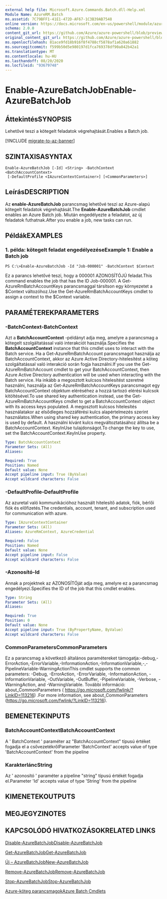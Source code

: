 ```yaml
---
external help file: Microsoft.Azure.Commands.Batch.dll-Help.xml
Module Name: AzureRM.Batch
ms.assetid: 7C79BFF1-41E1-472D-AF67-1C3B39AB7548
online version: https://docs.microsoft.com/en-us/powershell/module/azurerm.batch/enable-azurebatchjob
schema: 2.0.0
content_git_url: https://github.com/Azure/azure-powershell/blob/preview/src/ResourceManager/AzureBatch/Commands.Batch/help/Enable-AzureBatchJob.md
original_content_git_url: https://github.com/Azure/azure-powershell/blob/preview/src/ResourceManager/AzureBatch/Commands.Batch/help/Enable-AzureBatchJob.md
ms.openlocfilehash: 81ace9fd18b916f8f4788cf5878af1a620a61882
ms.sourcegitcommit: f599b50d5e980197d1fca769378df90a842b42a1
ms.translationtype: MT
ms.contentlocale: hu-HU
ms.lasthandoff: 08/20/2020
ms.locfileid: "93679748"
---
```

# <span data-ttu-id="ad594-101">Enable-AzureBatchJob</span><span class="sxs-lookup"><span data-stu-id="ad594-101">Enable-AzureBatchJob</span></span>

## <span data-ttu-id="ad594-102">Áttekintés</span><span class="sxs-lookup"><span data-stu-id="ad594-102">SYNOPSIS</span></span>
<span data-ttu-id="ad594-103">Lehetővé teszi a kötegelt feladatok végrehajtását.</span><span class="sxs-lookup"><span data-stu-id="ad594-103">Enables a Batch job.</span></span>

[!INCLUDE [migrate-to-az-banner](../../includes/migrate-to-az-banner.md)]

## <span data-ttu-id="ad594-104">SZINTAXISA</span><span class="sxs-lookup"><span data-stu-id="ad594-104">SYNTAX</span></span>

```
Enable-AzureBatchJob [-Id] <String> -BatchContext <BatchAccountContext>
 [-DefaultProfile <IAzureContextContainer>] [<CommonParameters>]
```

## <span data-ttu-id="ad594-105">Leírás</span><span class="sxs-lookup"><span data-stu-id="ad594-105">DESCRIPTION</span></span>
<span data-ttu-id="ad594-106">Az **enable-AzureBatchJob** parancsmag lehetővé teszi az Azure-alapú kötegelt feladatok végrehajtását.</span><span class="sxs-lookup"><span data-stu-id="ad594-106">The **Enable-AzureBatchJob** cmdlet enables an Azure Batch job.</span></span>
<span data-ttu-id="ad594-107">Miután engedélyezte a feladatot, az új feladatok futhatnak.</span><span class="sxs-lookup"><span data-stu-id="ad594-107">After you enable a job, new tasks can run.</span></span>

## <span data-ttu-id="ad594-108">Példák</span><span class="sxs-lookup"><span data-stu-id="ad594-108">EXAMPLES</span></span>

### <span data-ttu-id="ad594-109">1. példa: kötegelt feladat engedélyezése</span><span class="sxs-lookup"><span data-stu-id="ad594-109">Example 1: Enable a Batch job</span></span>
```
PS C:\>Enable-AzureBatchJob -Id "Job-000001" -BatchContext $Context
```

<span data-ttu-id="ad594-110">Ez a parancs lehetővé teszi, hogy a 000001 AZONOSÍTÓJÚ feladat.</span><span class="sxs-lookup"><span data-stu-id="ad594-110">This command enables the job that has the ID Job-000001.</span></span>
<span data-ttu-id="ad594-111">A Get-AzureRmBatchAccountKeys parancsmaggal társítson egy környezetet a $Context változóhoz.</span><span class="sxs-lookup"><span data-stu-id="ad594-111">Use the Get-AzureRmBatchAccountKeys cmdlet to assign a context to the $Context variable.</span></span>

## <span data-ttu-id="ad594-112">PARAMÉTEREK</span><span class="sxs-lookup"><span data-stu-id="ad594-112">PARAMETERS</span></span>

### <span data-ttu-id="ad594-113">-BatchContext</span><span class="sxs-lookup"><span data-stu-id="ad594-113">-BatchContext</span></span>
<span data-ttu-id="ad594-114">Azt a **BatchAccountContext** -példányt adja meg, amelyre a parancsmag a kötegelt szolgáltatással való interakciót használja.</span><span class="sxs-lookup"><span data-stu-id="ad594-114">Specifies the **BatchAccountContext** instance that this cmdlet uses to interact with the Batch service.</span></span>
<span data-ttu-id="ad594-115">Ha a Get-AzureRmBatchAccount parancsmagot használja az BatchAccountContext, akkor az Azure Active Directory-hitelesítést a köteg szolgáltatással való interakció során fogja használni.</span><span class="sxs-lookup"><span data-stu-id="ad594-115">If you use the Get-AzureRmBatchAccount cmdlet to get your BatchAccountContext, then Azure Active Directory authentication will be used when interacting with the Batch service.</span></span> <span data-ttu-id="ad594-116">Ha inkább a megosztott kulcsos hitelesítést szeretné használni, használja az Get-AzureRmBatchAccountKeys parancsmagot egy BatchAccountContext objektum eléréséhez a hozzá tartozó elérési kulcsok kitöltésével.</span><span class="sxs-lookup"><span data-stu-id="ad594-116">To use shared key authentication instead, use the Get-AzureRmBatchAccountKeys cmdlet to get a BatchAccountContext object with its access keys populated.</span></span> <span data-ttu-id="ad594-117">A megosztott kulcsos hitelesítés használatakor az elsődleges hozzáférési kulcs alapértelmezés szerint használatos.</span><span class="sxs-lookup"><span data-stu-id="ad594-117">When using shared key authentication, the primary access key is used by default.</span></span> <span data-ttu-id="ad594-118">A használni kívánt kulcs megváltoztatásához állítsa be a BatchAccountContext. KeyInUse tulajdonságot.</span><span class="sxs-lookup"><span data-stu-id="ad594-118">To change the key to use, set the BatchAccountContext.KeyInUse property.</span></span>

```yaml
Type: BatchAccountContext
Parameter Sets: (All)
Aliases: 

Required: True
Position: Named
Default value: None
Accept pipeline input: True (ByValue)
Accept wildcard characters: False
```

### <span data-ttu-id="ad594-119">-DefaultProfile</span><span class="sxs-lookup"><span data-stu-id="ad594-119">-DefaultProfile</span></span>
<span data-ttu-id="ad594-120">Az azuretal való kommunikációhoz használt hitelesítő adatok, fiók, bérlői fiók és előfizetés.</span><span class="sxs-lookup"><span data-stu-id="ad594-120">The credentials, account, tenant, and subscription used for communication with azure.</span></span>

```yaml
Type: IAzureContextContainer
Parameter Sets: (All)
Aliases: AzureRmContext, AzureCredential

Required: False
Position: Named
Default value: None
Accept pipeline input: False
Accept wildcard characters: False
```

### <span data-ttu-id="ad594-121">-Azonosító</span><span class="sxs-lookup"><span data-stu-id="ad594-121">-Id</span></span>
<span data-ttu-id="ad594-122">Annak a projektnek az AZONOSÍTÓját adja meg, amelyre ez a parancsmag engedélyezi.</span><span class="sxs-lookup"><span data-stu-id="ad594-122">Specifies the ID of the job that this cmdlet enables.</span></span>

```yaml
Type: String
Parameter Sets: (All)
Aliases: 

Required: True
Position: 0
Default value: None
Accept pipeline input: True (ByPropertyName, ByValue)
Accept wildcard characters: False
```

### <span data-ttu-id="ad594-123">CommonParameters</span><span class="sxs-lookup"><span data-stu-id="ad594-123">CommonParameters</span></span>
<span data-ttu-id="ad594-124">Ez a parancsmag a következő általános paramétereket támogatja:-debug,-ErrorAction,-ErrorVariable,-InformationAction,-InformationVariable,-,-PipelineVariable-WarningAction</span><span class="sxs-lookup"><span data-stu-id="ad594-124">This cmdlet supports the common parameters: -Debug, -ErrorAction, -ErrorVariable, -InformationAction, -InformationVariable, -OutVariable, -OutBuffer, -PipelineVariable, -Verbose, -WarningAction, and -WarningVariable.</span></span> <span data-ttu-id="ad594-125">További információ: about_CommonParameters ( https://go.microsoft.com/fwlink/?LinkID=113216) .</span><span class="sxs-lookup"><span data-stu-id="ad594-125">For more information, see about_CommonParameters (https://go.microsoft.com/fwlink/?LinkID=113216).</span></span>

## <span data-ttu-id="ad594-126">BEMENETEK</span><span class="sxs-lookup"><span data-stu-id="ad594-126">INPUTS</span></span>

### <span data-ttu-id="ad594-127">BatchAccountContext</span><span class="sxs-lookup"><span data-stu-id="ad594-127">BatchAccountContext</span></span>
<span data-ttu-id="ad594-128">A ' BatchContext ' paraméter az "BatchAccountContext" típusú értéket fogadja el a csővezetékről</span><span class="sxs-lookup"><span data-stu-id="ad594-128">Parameter 'BatchContext' accepts value of type 'BatchAccountContext' from the pipeline</span></span>

### <span data-ttu-id="ad594-129">Karakterlánc</span><span class="sxs-lookup"><span data-stu-id="ad594-129">String</span></span>
<span data-ttu-id="ad594-130">Az ' azonosító ' paraméter a pipeline "string" típusú értékét fogadja el.</span><span class="sxs-lookup"><span data-stu-id="ad594-130">Parameter 'Id' accepts value of type 'String' from the pipeline</span></span>

## <span data-ttu-id="ad594-131">KIMENETEK</span><span class="sxs-lookup"><span data-stu-id="ad594-131">OUTPUTS</span></span>

## <span data-ttu-id="ad594-132">MEGJEGYZI</span><span class="sxs-lookup"><span data-stu-id="ad594-132">NOTES</span></span>

## <span data-ttu-id="ad594-133">KAPCSOLÓDÓ HIVATKOZÁSOK</span><span class="sxs-lookup"><span data-stu-id="ad594-133">RELATED LINKS</span></span>

[<span data-ttu-id="ad594-134">Disable-AzureBatchJob</span><span class="sxs-lookup"><span data-stu-id="ad594-134">Disable-AzureBatchJob</span></span>](./Disable-AzureBatchJob.md)

[<span data-ttu-id="ad594-135">Get-AzureBatchJob</span><span class="sxs-lookup"><span data-stu-id="ad594-135">Get-AzureBatchJob</span></span>](./Get-AzureBatchJob.md)

[<span data-ttu-id="ad594-136">Új – AzureBatchJob</span><span class="sxs-lookup"><span data-stu-id="ad594-136">New-AzureBatchJob</span></span>](./New-AzureBatchJob.md)

[<span data-ttu-id="ad594-137">Remove-AzureBatchJob</span><span class="sxs-lookup"><span data-stu-id="ad594-137">Remove-AzureBatchJob</span></span>](./Remove-AzureBatchJob.md)

[<span data-ttu-id="ad594-138">Stop-AzureBatchJob</span><span class="sxs-lookup"><span data-stu-id="ad594-138">Stop-AzureBatchJob</span></span>](./Stop-AzureBatchJob.md)

[<span data-ttu-id="ad594-139">Azure-köteg parancsmagok</span><span class="sxs-lookup"><span data-stu-id="ad594-139">Azure Batch Cmdlets</span></span>](./AzureRM.Batch.md)


